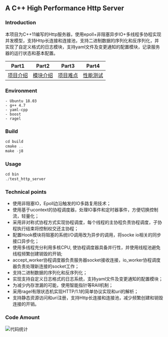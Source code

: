 ## A C++ High Performance Http Server
### Introduction
本项目为C++11编写的Http服务器，使用epoll+非阻塞异步IO+多线程多协程实现并发模型，支持Http长连接和连接池，支持二进制数据的序列化和反序列化，并实现了自定义格式的日志模块，支持yaml文件及变更通知的配置模块，记录服务器的运行状态和基本配置。

|Part1 | Part2 | Part3 | Part4 |
|:-----------: | :-----------: | :-----------: | :------------: |
|[项目介绍]() |[模块介绍]() | [项目难点]() |[性能测试]() |

### Environment
```
- Ubuntu 18.03
- g++ 4.7
- yaml-cpp
- boost
- ragel
```
### Build
```c++
cd build
cmake ..
make -j8
```
### Usage
```c++
cd bin
./test_http_server 
```

### Technical points
- 使用非阻塞IO，Epoll边沿触发的IO多路复用技术；
- 使用基于ucontext的协程调度器，处理IO事件和定时器事件，方便切换控制流，轻量化；
- 采用非对称式协程方式实现协程调度，每个线程的主协程负责协程调度，子协程执行结束将控制权交还主协程；
- 配置Hook模块将阻塞的系统I/O调用改为异步的调用，将socke io相关的同步接口异步化；
- 使用多线程充分利用多核CPU, 使协程调度器具备并行性，并使用线程池避免线程频繁创建销毁的开销; 
- accept_worker协程调度器负责服务器socket接收连接，io_worker协程调度器负责处理新连接的socket工作；
- 支持二进制数据的序列化和反序列化；
- 实现支持自定义日志格式的日志系统，支持yaml文件及变更通知的配置模块；
- 为减少内存泄漏的可能，使用智能指针等RAII机制；
- 采用ragel有限状态机实现HTTP/1.1的简单协议实现和uri的解析；
- 支持静态资源访问和uri注册，支持Http长连接和连接池，减少频繁创建和销毁连接的开销。

### Code Amount

![代码统计](https://github.com/YuyiLin-Oliva/tinyServer/test_results/代码行数统计.png)



